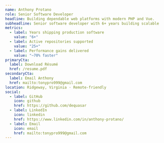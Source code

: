 ```yaml
---
name: Anthony Protano
role: Senior Software Developer
headline: Building dependable web platforms with modern PHP and Vue.
subheadline: Senior software developer with 6+ years building scalable applications, solving complex problems, and leading reliable delivery across PHP and JavaScript stacks.
metrics:
  - label: Years shipping production software
    value: "6+"
  - label: Active repositories supported
    value: "25+"
  - label: Performance gains delivered
    value: "~70% faster"
primaryCta:
  label: Download Résumé
  href: /resume.pdf
secondaryCta:
  label: Email Anthony
  href: mailto:tonypro999@gmail.com
location: Ridgeway, Virginia · Remote-friendly
social:
  - label: GitHub
    icon: github
    href: https://github.com/dequasar
  - label: LinkedIn
    icon: linkedin
    href: https://www.linkedin.com/in/anthony-protano/
  - label: Email
    icon: email
    href: mailto:tonypro999@gmail.com
---
```

